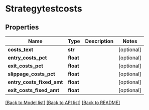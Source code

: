 # Strategytestcosts

## Properties
Name | Type | Description | Notes
------------ | ------------- | ------------- | -------------
**costs_text** | **str** |  | [optional] 
**entry_costs_pct** | **float** |  | [optional] 
**exit_costs_pct** | **float** |  | [optional] 
**slippage_costs_pct** | **float** |  | [optional] 
**entry_costs_fixed_amt** | **float** |  | [optional] 
**exit_costs_fixed_amt** | **float** |  | [optional] 

[[Back to Model list]](../README.md#documentation-for-models) [[Back to API list]](../README.md#documentation-for-api-endpoints) [[Back to README]](../README.md)


